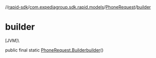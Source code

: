 //[rapid-sdk](../../../index.md)/[com.expediagroup.sdk.rapid.models](../index.md)/[PhoneRequest](index.md)/[builder](builder.md)

# builder

[JVM]\

public final static [PhoneRequest.Builder](-builder/index.md)[builder](builder.md)()
